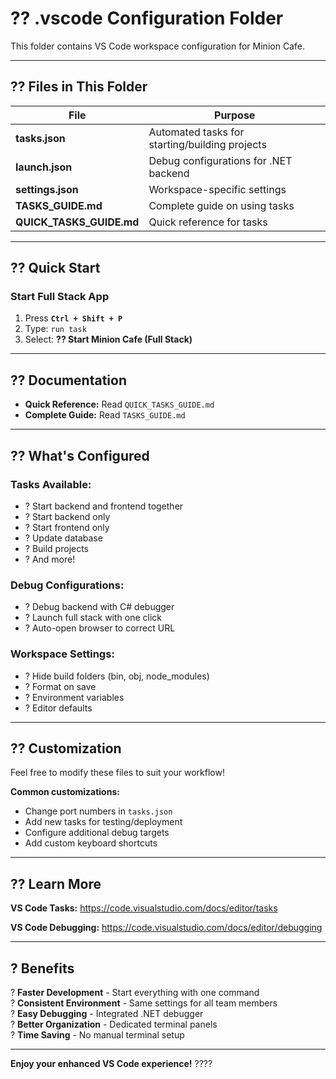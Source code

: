 # ?? .vscode Configuration Folder

This folder contains VS Code workspace configuration for Minion Cafe.

---

## ?? Files in This Folder

| File | Purpose |
|------|---------|
| **tasks.json** | Automated tasks for starting/building projects |
| **launch.json** | Debug configurations for .NET backend |
| **settings.json** | Workspace-specific settings |
| **TASKS_GUIDE.md** | Complete guide on using tasks |
| **QUICK_TASKS_GUIDE.md** | Quick reference for tasks |

---

## ?? Quick Start

### Start Full Stack App

1. Press **`Ctrl + Shift + P`**
2. Type: `run task`
3. Select: **?? Start Minion Cafe (Full Stack)**

---

## ?? Documentation

- **Quick Reference:** Read `QUICK_TASKS_GUIDE.md`
- **Complete Guide:** Read `TASKS_GUIDE.md`

---

## ?? What's Configured

### Tasks Available:
- ? Start backend and frontend together
- ? Start backend only
- ? Start frontend only
- ? Update database
- ? Build projects
- ? And more!

### Debug Configurations:
- ? Debug backend with C# debugger
- ? Launch full stack with one click
- ? Auto-open browser to correct URL

### Workspace Settings:
- ? Hide build folders (bin, obj, node_modules)
- ? Format on save
- ? Environment variables
- ? Editor defaults

---

## ?? Customization

Feel free to modify these files to suit your workflow!

**Common customizations:**
- Change port numbers in `tasks.json`
- Add new tasks for testing/deployment
- Configure additional debug targets
- Add custom keyboard shortcuts

---

## ?? Learn More

**VS Code Tasks:**
https://code.visualstudio.com/docs/editor/tasks

**VS Code Debugging:**
https://code.visualstudio.com/docs/editor/debugging

---

## ? Benefits

? **Faster Development** - Start everything with one command  
? **Consistent Environment** - Same settings for all team members  
? **Easy Debugging** - Integrated .NET debugger  
? **Better Organization** - Dedicated terminal panels  
? **Time Saving** - No manual terminal setup  

---

**Enjoy your enhanced VS Code experience!** ????
